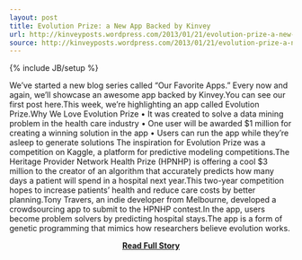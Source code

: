 ```yaml
---
layout: post
title: Evolution Prize: a New App Backed by Kinvey
url: http://kinveyposts.wordpress.com/2013/01/21/evolution-prize-a-new-app-backed-by-kinvey/
source: http://kinveyposts.wordpress.com/2013/01/21/evolution-prize-a-new-app-backed-by-kinvey/
---
```

{% include JB/setup %}<p>We’ve started a new blog series called “Our Favorite Apps.” Every now and again, we’ll showcase an awesome app backed by Kinvey.You can see our first post here.This week, we’re highlighting an app called Evolution Prize.Why We Love Evolution Prize
 • It was created to solve a data mining problem in the health care industry
 • One user will be awarded $1 million for creating a winning solution in the app
 • Users can run the app while they’re asleep to generate solutions
 The inspiration for Evolution Prize was a competition on Kaggle, a platform for predictive modeling competitions.The Heritage Provider Network Health Prize (HPNHP) is offering a cool $3 million to the creator of an algorithm that accurately predicts how many days a patient will spend in a hospital next year.This two-year competition hopes to increase patients’ health and reduce care costs by better planning.Tony Travers, an indie developer from Melbourne, developed a crowdsourcing app to submit to the HPNHP contest.In the app, users become problem solvers by predicting hospital stays.The app is a form of genetic programming that mimics how researchers believe evolution works.</p>
<center><p><a href="http://kinveyposts.wordpress.com/2013/01/21/evolution-prize-a-new-app-backed-by-kinvey/" style='padding:25px; font-sze:18px; font-weight: bold;'>Read Full Story</a></p></center>
